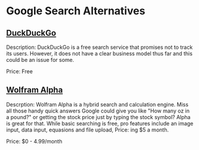 # Google Search Alternatives

## [DuckDuckGo](http://duckduckgo.com)

Description: DuckDuckGo is a free search service that promises not to track its users.
However, it does not have a clear business model thus far and this could be an
issue for some.

Price: Free

## [Wolfram Alpha](http://www.wolframalpha.com/)

Descrption: Wolfram Alpha is a hybrid search and calculation engine. Miss all those handy quick answers Google could give you like "How many oz in a pound?" or getting the stock price just by typing the stock symbol? Alpha is great for that. While basic searching is free, pro features include an image input, data input, equasions and file upload, Price: ing $5 a month.

Price: $0 - 4.99/month